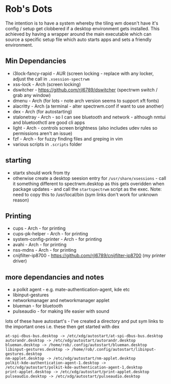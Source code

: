 # Rob's Dots

The intention is to have a system whereby the tiling wm doesn't have it's config / setup get clobbered if a desktop environment gets installed.
This achieved by having a wrapper around the main executable which can source a specific setup file which  auto starts apps and sets a friendly environment.

## Min Dependancies

- i3lock-fancy-rapid	- AUR (screen locking - replace with any locker, adjust the call in `.xsession-spectrwm`
- xss-lock		- Arch (screen locking)
- dswitcher		- https://github.com/rjl6789/dswitcher (spectrwm switch / grab any window)
- dmenu			- Arch (for lots - note arch version seems to support xft fonts)
- alacritty		- Arch (a terminal - alter spectrwm.conf if want to use another)
- dex			- Arch (for autostarting)
- stalonetray 		- Arch - so I can see bluetooth and network - although nmtui and bluetoothctl are good cli apps
- light 		- Arch - controls screen brightness (also includes udev rules so permissions aren't an issue)
- fzf 			- Arch - for fuzzy finding files and greping in vim
- various scripts in `.scripts` folder

## starting
- startx should work from tty
- otherwise create a desktop seesion entry for `/usr/share/xsessions` - call it something different to spectrwm.desktop as this
gets overidden when package updates - and call the `startspectrwm` script as the exec.
Note: need to copy this to /usr/local/bin (sym links don't work for unknown reason)

## Printing
- cups			- Arch - for printing
- cups-pk-helper	- Arch - for printing
- system-config-printer	- Arch - for printing
- avahi			- Arch - for printing
- nss-mdns		- Arch - for printing
- cnijfilter-ip8700	- https://github.com/rjl6789/cnijfilter-ip8700 (my printer driver)

## more dependancies and notes
- a polkit agent - e.g. mate-authentication-agent, kde etc
- libinput-gestures
- networkmanager and networkmanager applet
- blueman - for bluetooth
- pulseaudio - for making life easier with sound

lots of these have autostart's - I've created a directory and put sym links to the important ones i.e. these then get started with dex
```
at-spi-dbus-bus.desktop -> /etc/xdg/autostart/at-spi-dbus-bus.desktop
autorandr.desktop -> /etc/xdg/autostart/autorandr.desktop
blueman.desktop -> /home/rob/.config/autostart/blueman.desktop
libinput-gestures.desktop -> /home/rob/.config/autostart/libinput-gestures.desktop
nm-applet.desktop -> /etc/xdg/autostart/nm-applet.desktop
polkit-kde-authentication-agent-1.desktop -> /etc/xdg/autostart/polkit-kde-authentication-agent-1.desktop
print-applet.desktop -> /etc/xdg/autostart/print-applet.desktop
pulseaudio.desktop -> /etc/xdg/autostart/pulseaudio.desktop
```
